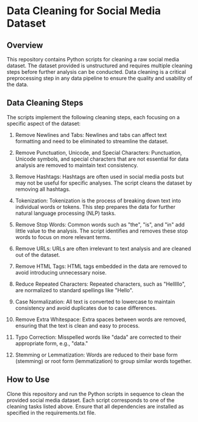 # Data Cleaning for Social Media Dataset

## Overview 

This repository contains Python scripts for cleaning a raw social media dataset. The dataset provided is unstructured and requires multiple cleaning steps before further analysis can be conducted. Data cleaning is a critical preprocessing step in any data pipeline to ensure the quality and usability of the data.

## Data Cleaning Steps

The scripts implement the following cleaning steps, each focusing on a specific aspect of the dataset:

1. Remove Newlines and Tabs:
Newlines and tabs can affect text formatting and need to be eliminated to streamline the dataset.

2. Remove Punctuation, Unicode, and Special Characters:
Punctuation, Unicode symbols, and special characters that are not essential for data analysis are removed to maintain text consistency.

3. Remove Hashtags:
Hashtags are often used in social media posts but may not be useful for specific analyses. The script cleans the dataset by removing all hashtags.

4. Tokenization:
Tokenization is the process of breaking down text into individual words or tokens. This step prepares the data for further natural language processing (NLP) tasks.

5. Remove Stop Words:
Common words such as "the", "is", and "in" add little value to the analysis. The script identifies and removes these stop words to focus on more relevant terms.

6. Remove URLs:
URLs are often irrelevant to text analysis and are cleaned out of the dataset.

7. Remove HTML Tags:
HTML tags embedded in the data are removed to avoid introducing unnecessary noise.

8. Reduce Repeated Characters:
Repeated characters, such as "Helllllo", are normalized to standard spellings like "Hello".

9. Case Normalization:
All text is converted to lowercase to maintain consistency and avoid duplicates due to case differences.

10. Remove Extra Whitespace:
Extra spaces between words are removed, ensuring that the text is clean and easy to process.

11. Typo Correction:
Misspelled words like "dada" are corrected to their appropriate form, e.g., "data."

12. Stemming or Lemmatization:
Words are reduced to their base form (stemming) or root form (lemmatization) to group similar words together.

## How to Use

Clone this repository and run the Python scripts in sequence to clean the provided social media dataset. Each script corresponds to one of the cleaning tasks listed above. Ensure that all dependencies are installed as specified in the requirements.txt file.
